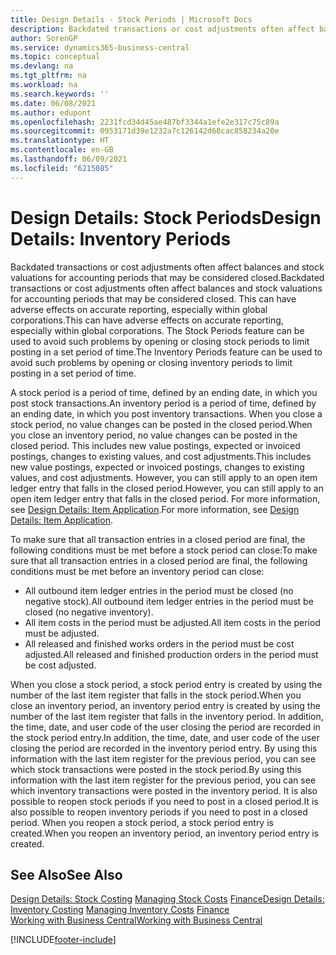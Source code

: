 ```yaml
---
title: Design Details - Stock Periods | Microsoft Docs
description: Backdated transactions or cost adjustments often affect balances and stock valuations for accounting periods that may be considered closed. This can have adverse effects on accurate reporting, especially within global corporations. The Stock Periods feature can be used to avoid such problems by opening or closing stock periods to limit posting in a set period of time.
author: SorenGP
ms.service: dynamics365-business-central
ms.topic: conceptual
ms.devlang: na
ms.tgt_pltfrm: na
ms.workload: na
ms.search.keywords: ''
ms.date: 06/08/2021
ms.author: edupont
ms.openlocfilehash: 2231fcd34d45ae487bf3344a1efe2e317c75c89a
ms.sourcegitcommit: 0953171d39e1232a7c126142d68cac858234a20e
ms.translationtype: HT
ms.contentlocale: en-GB
ms.lasthandoff: 06/09/2021
ms.locfileid: "6215085"
---
```

# <a name="design-details-inventory-periods"></a><span data-ttu-id="39874-105">Design Details: Stock Periods</span><span class="sxs-lookup"><span data-stu-id="39874-105">Design Details: Inventory Periods</span></span>
<span data-ttu-id="39874-106">Backdated transactions or cost adjustments often affect balances and stock valuations for accounting periods that may be considered closed.</span><span class="sxs-lookup"><span data-stu-id="39874-106">Backdated transactions or cost adjustments often affect balances and stock valuations for accounting periods that may be considered closed.</span></span> <span data-ttu-id="39874-107">This can have adverse effects on accurate reporting, especially within global corporations.</span><span class="sxs-lookup"><span data-stu-id="39874-107">This can have adverse effects on accurate reporting, especially within global corporations.</span></span> <span data-ttu-id="39874-108">The Stock Periods feature can be used to avoid such problems by opening or closing stock periods to limit posting in a set period of time.</span><span class="sxs-lookup"><span data-stu-id="39874-108">The Inventory Periods feature can be used to avoid such problems by opening or closing inventory periods to limit posting in a set period of time.</span></span>  

 <span data-ttu-id="39874-109">A stock period is a period of time, defined by an ending date, in which you post stock transactions.</span><span class="sxs-lookup"><span data-stu-id="39874-109">An inventory period is a period of time, defined by an ending date, in which you post inventory transactions.</span></span> <span data-ttu-id="39874-110">When you close a stock period, no value changes can be posted in the closed period.</span><span class="sxs-lookup"><span data-stu-id="39874-110">When you close an inventory period, no value changes can be posted in the closed period.</span></span> <span data-ttu-id="39874-111">This includes new value postings, expected or invoiced postings, changes to existing values, and cost adjustments.</span><span class="sxs-lookup"><span data-stu-id="39874-111">This includes new value postings, expected or invoiced postings, changes to existing values, and cost adjustments.</span></span> <span data-ttu-id="39874-112">However, you can still apply to an open item ledger entry that falls in the closed period.</span><span class="sxs-lookup"><span data-stu-id="39874-112">However, you can still apply to an open item ledger entry that falls in the closed period.</span></span> <span data-ttu-id="39874-113">For more information, see [Design Details: Item Application](design-details-item-application.md).</span><span class="sxs-lookup"><span data-stu-id="39874-113">For more information, see [Design Details: Item Application](design-details-item-application.md).</span></span>  

 <span data-ttu-id="39874-114">To make sure that all transaction entries in a closed period are final, the following conditions must be met before a stock period can close:</span><span class="sxs-lookup"><span data-stu-id="39874-114">To make sure that all transaction entries in a closed period are final, the following conditions must be met before an inventory period can close:</span></span>  

-   <span data-ttu-id="39874-115">All outbound item ledger entries in the period must be closed (no negative stock).</span><span class="sxs-lookup"><span data-stu-id="39874-115">All outbound item ledger entries in the period must be closed (no negative inventory).</span></span>  
-   <span data-ttu-id="39874-116">All item costs in the period must be adjusted.</span><span class="sxs-lookup"><span data-stu-id="39874-116">All item costs in the period must be adjusted.</span></span>  
-   <span data-ttu-id="39874-117">All released and finished works orders in the period must be cost adjusted.</span><span class="sxs-lookup"><span data-stu-id="39874-117">All released and finished production orders in the period must be cost adjusted.</span></span>  

 <span data-ttu-id="39874-118">When you close a stock period, a stock period entry is created by using the number of the last item register that falls in the stock period.</span><span class="sxs-lookup"><span data-stu-id="39874-118">When you close an inventory period, an inventory period entry is created by using the number of the last item register that falls in the inventory period.</span></span> <span data-ttu-id="39874-119">In addition, the time, date, and user code of the user closing the period are recorded in the stock period entry.</span><span class="sxs-lookup"><span data-stu-id="39874-119">In addition, the time, date, and user code of the user closing the period are recorded in the inventory period entry.</span></span> <span data-ttu-id="39874-120">By using this information with the last item register for the previous period, you can see which stock transactions were posted in the stock period.</span><span class="sxs-lookup"><span data-stu-id="39874-120">By using this information with the last item register for the previous period, you can see which inventory transactions were posted in the inventory period.</span></span> <span data-ttu-id="39874-121">It is also possible to reopen stock periods if you need to post in a closed period.</span><span class="sxs-lookup"><span data-stu-id="39874-121">It is also possible to reopen inventory periods if you need to post in a closed period.</span></span> <span data-ttu-id="39874-122">When you reopen a stock period, a stock period entry is created.</span><span class="sxs-lookup"><span data-stu-id="39874-122">When you reopen an inventory period, an inventory period entry is created.</span></span>  

## <a name="see-also"></a><span data-ttu-id="39874-123">See Also</span><span class="sxs-lookup"><span data-stu-id="39874-123">See Also</span></span>  
 <span data-ttu-id="39874-124">[Design Details: Stock Costing](design-details-inventory-costing.md) [Managing Stock Costs](finance-manage-inventory-costs.md) [Finance](finance.md)</span><span class="sxs-lookup"><span data-stu-id="39874-124">[Design Details: Inventory Costing](design-details-inventory-costing.md) [Managing Inventory Costs](finance-manage-inventory-costs.md) [Finance](finance.md)</span></span>  
 [<span data-ttu-id="39874-125">Working with Business Central</span><span class="sxs-lookup"><span data-stu-id="39874-125">Working with Business Central</span></span>](ui-work-product.md)


[!INCLUDE[footer-include](includes/footer-banner.md)]